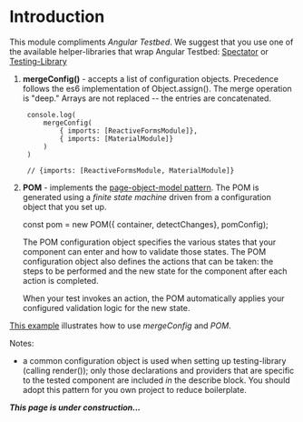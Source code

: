 # Introduction
This module compliments *Angular Testbed*.  We suggest that you use one of the available helper-libraries that wrap Angular Testbed: [Spectator](https://netbasal.com/spectator-v4-a-powerful-tool-to-simplify-your-angular-tests-bd65a0bf317e) or [Testing-Library](https://testing-library.com/docs/angular-testing-library/intro/)

1. **mergeConfig()** - accepts a list of configuration objects.  Precedence follows the es6 implementation of Object.assign().  The merge operation is "deep."  Arrays are not replaced -- the entries are concatenated. 


        console.log(
            mergeConfig(
                { imports: [ReactiveFormsModule]}, 
                { imports: [MaterialModule]}
            )
        )

        // {imports: [ReactiveFormsModule, MaterialModule]}

2. **POM** - implements the [page-object-model pattern](https://martinfowler.com/bliki/PageObject.html).  The POM is generated using a *finite state machine* driven from a configuration object that you set up.  
    
    const pom = new POM({ container, detectChanges}, pomConfig);
    
    The POM configuration object specifies the various states that your component can enter and how to validate those states.  The POM configuration object also defines the actions that can be taken: the steps to be performed and the new state for the component after each action is completed.  

    When your test invokes an action, the POM automatically applies your configured validation logic for the new state.

[This example]() illustrates how to use *mergeConfig* and *POM*. 

Notes:
- a common configuration object is used when setting up testing-library (calling render()); only those declarations and providers that are specific to the tested component are included *in* the describe block.  You should adopt this pattern for you own project to reduce boilerplate.
  

***This page is under construction...***